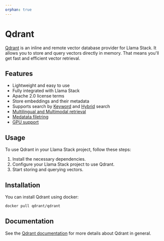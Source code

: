 ```yaml
---
orphan: true
---
```

# Qdrant

[Qdrant](https://qdrant.tech/documentation/) is an inline and remote vector database provider for Llama Stack. It
allows you to store and query vectors directly in memory.
That means you'll get fast and efficient vector retrieval.

## Features

- Lightweight and easy to use
- Fully integrated with Llama Stack
- Apache 2.0 license terms
- Store embeddings and their metadata
- Supports search by
  [Keyword](https://qdrant.tech/articles/qdrant-introduces-full-text-filters-and-indexes/)
  and [Hybrid](https://qdrant.tech/articles/hybrid-search/#building-a-hybrid-search-system-in-qdrant) search
- [Multilingual and Multimodal retrieval](https://qdrant.tech/documentation/multimodal-search/)
- [Medatata filetring](https://qdrant.tech/articles/vector-search-filtering/)
- [GPU support](https://qdrant.tech/documentation/guides/running-with-gpu/)

## Usage

To use Qdrant in your Llama Stack project, follow these steps:

1. Install the necessary dependencies.
2. Configure your Llama Stack project to use Qdrant.
3. Start storing and querying vectors.

## Installation

You can install Qdrant using docker:

```bash
docker pull qdrant/qdrant
```
## Documentation
See the [Qdrant documentation](https://qdrant.tech/documentation/) for more details about Qdrant in general.
